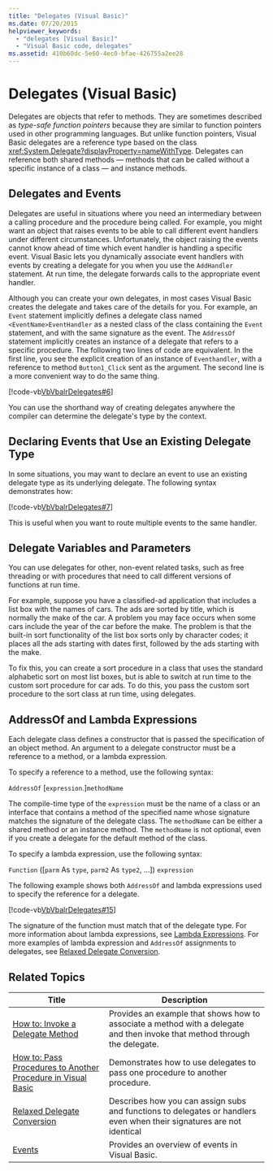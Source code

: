 ```yaml
---
title: "Delegates (Visual Basic)"
ms.date: 07/20/2015
helpviewer_keywords: 
  - "delegates [Visual Basic]"
  - "Visual Basic code, delegates"
ms.assetid: 410b60dc-5e60-4ec0-bfae-426755a2ee28
---
```

# Delegates (Visual Basic)
Delegates are objects that refer to methods. They are sometimes described as *type-safe function pointers* because they are similar to function pointers used in other programming languages. But unlike function pointers, Visual Basic delegates are a reference type based on the class <xref:System.Delegate?displayProperty=nameWithType>. Delegates can reference both shared methods — methods that can be called without a specific instance of a class — and instance methods.  

## Delegates and Events  
 Delegates are useful in situations where you need an intermediary between a calling procedure and the procedure being called. For example, you might want an object that raises events to be able to call different event handlers under different circumstances. Unfortunately, the object raising the events cannot know ahead of time which event handler is handling a specific event. Visual Basic lets you dynamically associate event handlers with events by creating a delegate for you when you use the `AddHandler` statement. At run time, the delegate forwards calls to the appropriate event handler.  

 Although you can create your own delegates, in most cases Visual Basic creates the delegate and takes care of the details for you. For example, an `Event` statement implicitly defines a delegate class named `<EventName>EventHandler` as a nested class of the class containing the `Event` statement, and with the same signature as the event. The `AddressOf` statement implicitly creates an instance of a delegate that refers to a specific procedure. The following two lines of code are equivalent. In the first line, you see the explicit creation of an instance of `Eventhandler`, with a reference to method `Button1_Click` sent as the argument. The second line is a more convenient way to do the same thing.  

 [!code-vb[VbVbalrDelegates#6](../../../../visual-basic/language-reference/operators/codesnippet/VisualBasic/delegates_1.vb)]  

 You can use the shorthand way of creating delegates anywhere the compiler can determine the delegate's type by the context.  

## Declaring Events that Use an Existing Delegate Type  
 In some situations, you may want to declare an event to use an existing delegate type as its underlying delegate. The following syntax demonstrates how:  

 [!code-vb[VbVbalrDelegates#7](../../../../visual-basic/language-reference/operators/codesnippet/VisualBasic/delegates_2.vb)]  

 This is useful when you want to route multiple events to the same handler.  

## Delegate Variables and Parameters  
 You can use delegates for other, non-event related tasks, such as free threading or with procedures that need to call different versions of functions at run time.  

 For example, suppose you have a classified-ad application that includes a list box with the names of cars. The ads are sorted by title, which is normally the make of the car. A problem you may face occurs when some cars include the year of the car before the make. The problem is that the built-in sort functionality of the list box sorts only by character codes; it places all the ads starting with dates first, followed by the ads starting with the make.  

 To fix this, you can create a sort procedure in a class that uses the standard alphabetic sort on most list boxes, but is able to switch at run time to the custom sort procedure for car ads. To do this, you pass the custom sort procedure to the sort class at run time, using delegates.  

## AddressOf and Lambda Expressions  
 Each delegate class defines a constructor that is passed the specification of an object method. An argument to a delegate constructor must be a reference to a method, or a lambda expression.  

 To specify a reference to a method, use the following syntax:  

 `AddressOf` [`expression`.]`methodName`  

 The compile-time type of the `expression` must be the name of a class or an interface that contains a method of the specified name whose signature matches the signature of the delegate class. The `methodName` can be either a shared method or an instance method. The `methodName` is not optional, even if you create a delegate for the default method of the class.  

 To specify a lambda expression, use the following syntax:  

 `Function` ([`parm` As `type`, `parm2` As `type2`, ...]) `expression`  

 The following example shows both `AddressOf` and lambda expressions used to specify the reference for a delegate.  

 [!code-vb[VbVbalrDelegates#15](../../../../visual-basic/language-reference/operators/codesnippet/VisualBasic/delegates_3.vb)]  

 The signature of the function must match that of the delegate type. For more information about lambda expressions, see [Lambda Expressions](../../../../visual-basic/programming-guide/language-features/procedures/lambda-expressions.md). For more examples of lambda expression and `AddressOf` assignments to delegates, see [Relaxed Delegate Conversion](../../../../visual-basic/programming-guide/language-features/delegates/relaxed-delegate-conversion.md).  

## Related Topics  


|                                                                                         Title                                                                                         |                                                        Description                                                         |
|---------------------------------------------------------------------------------------------------------------------------------------------------------------------------------------|----------------------------------------------------------------------------------------------------------------------------|
|                     [How to: Invoke a Delegate Method](../../../../visual-basic/programming-guide/language-features/delegates/how-to-invoke-a-delegate-method.md)                     | Provides an example that shows how to associate a method with a delegate and then invoke that method through the delegate. |
| [How to: Pass Procedures to Another Procedure in Visual Basic](../../../../visual-basic/programming-guide/language-features/delegates/how-to-pass-procedures-to-another-procedure.md) |                       Demonstrates how to use delegates to pass one procedure to another procedure.                        |
|                         [Relaxed Delegate Conversion](../../../../visual-basic/programming-guide/language-features/delegates/relaxed-delegate-conversion.md)                          |   Describes how you can assign subs and functions to delegates or handlers even when their signatures are not identical    |
|                                                [Events](../../../../visual-basic/programming-guide/language-features/events/index.md)                                                 |                                      Provides an overview of events in Visual Basic.                                       |

